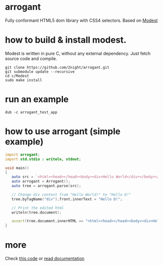# arrogant
Fully conformant HTML5 dom library with CSS4 selectors. Based on [Modest](https://github.com/lexborisov/Modest)

# how to build & install modest.

Modest is written in pure C, without any external dependency.
Just fetch source code and compile.

```
git clone https://github.com/2night/arrogant.git
git submodule update --recursive
cd c/Modest
sudo make install
```

# run an example

```
dub -c arrogant_test_app
```

# how to use arrogant (simple example)

```d
import arrogant;
import std.stdio : writeln, stdout;

void main()
{
   auto src = `<html><head></head><body><div>Hello World</div></body></html>`;
   auto arrogant = Arrogant();
   auto tree = arrogant.parse(src);

   // Change div content from "Hello World!" to "Hello D!"
   tree.byTagName("div").front.innerText = "Hello D!";

   // Print the edited html
   writeln(tree.document);

   assert(tree.document.innerHTML == "<html><head></head><body><div>Hello D!</div></body></html>");
}
```

# more

Check [this code](https://github.com/2night/arrogant/blob/master/source/arrogant_test_app.d) or [read documentation](http://arrogant.dpldocs.info/index.html)
